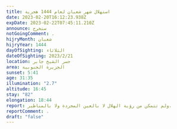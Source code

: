 ```yaml
---
title: استهلال شهر شعبان لعام 1444 هجرية
date: 2023-02-20T16:12:23.938Z
expDate: 2023-02-22T07:45:11.210Z
announce: ستخرج
notGoingComment: .
hijryMonth: شعبان
hijryYear: 1444
dayOfSighting: الثلاثاء
dateOfSighting: 2023/2/21
location: جسر الشيخ جابر
area: الجزيرة الجنوبية
sunset: 5:41
age: 31:35
illumination: "2.7"
altitude: 16:45
stay: "82"
elongation: 18:44
report: ولم تتمكن من رؤية الهلال لا بالعين المجردة ولا بالمناظير.
reportComment: .
draft: "false"
---
```

